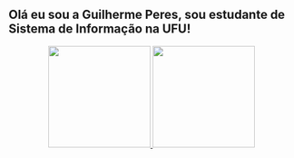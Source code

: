 ## Olá eu sou a Guilherme Peres, sou estudante de Sistema de Informação na UFU!
<div align="center">
  <a href="https://github.com/Guilherme0202PM">
  <img height="180em" src="https://github-readme-stats.vercel.app/api?username=Guilherme0202PM&show_icons=true&theme=dracula&include_all_commits=true&count_private=true"/>
  <img height="180em" src="https://github-readme-stats.vercel.app/api/top-langs/?username=Guilherme0202PM&layout=compact&langs_count=7&theme=dracula"/>
</div>

 
